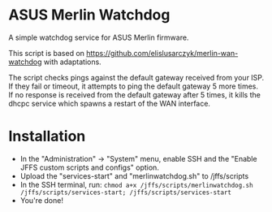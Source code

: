 # ASUS Merlin Watchdog
A simple watchdog service for ASUS Merlin firmware.

This script is based on https://github.com/elislusarczyk/merlin-wan-watchdog with adaptations.

The script checks pings against the default gateway received from your ISP. If they fail or timeout, it attempts to ping the default gateway 5 more times. If no response is received from the default gateway after 5 times, it kills the dhcpc service which spawns a restart of the WAN interface.

# Installation
- In the "Administration" -> "System" menu, enable SSH and the "Enable JFFS custom scripts and configs" option.
- Upload the "services-start" and "merlinwatchdog.sh" to /jffs/scripts
- In the SSH terminal, run: `chmod a+x /jffs/scripts/merlinwatchdog.sh /jffs/scripts/services-start; /jffs/scripts/services-start`
- You're done!
